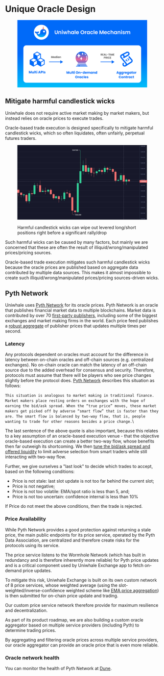 # Unique Oracle Design

<figure><img src=".gitbook/assets/image.png" alt=""><figcaption></figcaption></figure>

## Mitigate harmful candlestick wicks&#x20;

Uniwhale does not require active market making by market makers, but instead relies on oracle prices to execute trades.

Oracle-based trade execution is designed specifically to mitigate harmful candlestick wicks, which so often liquidates, often unfairly, perpetual futures traders.

<figure><img src=".gitbook/assets/2022-11-22 08.32.31.jpg" alt=""><figcaption><p>Harmful candlestick wicks can wipe out levered long/short positions right before a significant rally/drop</p></figcaption></figure>

Such harmful wicks can be caused by many factors, but mainly we are concerned that these are often the result of illiquid/wrong/manipulated prices/pricing sources.

Oracle-based trade execution mitigates such harmful candlestick wicks because the oracle prices are published based on aggregate data contributed by multiple data sources. This makes it almost impossible to create such illiquid/wrong/manipulated prices/pricing sources-driven wicks.

## Pyth Network

Uniwhale uses [Pyth Network](https://pyth.network) for its oracle prices. Pyth Network is an oracle that publishes financial market data to multiple blockchains. Market data is contributed by over 70 [first-party publishers](https://pyth.network/publishers/), including some of the biggest exchanges and market making firms in the world. Each price feed publishes a [robust aggregate](https://docs.pyth.network/how-pyth-works/price-aggregation) of publisher prices that updates multiple times per second.

### Latency

Any protocols dependent on oracles must account for the difference in latency between on-chain oracles and off-chain sources (e.g. centralized exchanges). No on-chain oracle can match the latency of an off-chain source due to the added overhead for consensus and security. Therefore, protocols must assume that there will be players who see price changes slightly before the protocol does. [Pyth Network](https://docs.pyth.network/consume-data/best-practices#latency) describes this situation as follows:

`This situation is analogous to market making in traditional finance. Market makers place resting orders on exchanges with the hope of earning the bid/ask spread. When the “true price” moves, these market makers get picked off by adverse “smart flow” that is faster than they are. The smart flow is balanced by two-way flow, that is, people wanting to trade for other reasons besides a price change.`\


The last sentence of the above quote is also important, because this relates to a key assumption of an oracle-based execution venue - that the objective oracle-based execution can create a better two-way flow, whose benefits then far outweigh its shortcoming. We then [tune the bid/ask spread and offered liquidity](execution.md#risk-management) to limit adverse selection from smart traders while still interacting with two-way flow.

Further, we give ourselves a "last look" to decide which trades to accept, based on the following conditions:

* Price is not stale: last slot update is not too far behind the current slot;
* Price is not negative;
* Price is not too volatile: EMA/spot ratio is less than 5, and;
* Price is not too uncertain: confidence internal is less than 10%

If Price do not meet the above conditions, then the trade is rejected.

### Price Availability

While Pyth Network provides a good protection against returning a stale price, the main public endpoints for its price service, operated by the Pyth Data Association, are centralized and therefore create risks for the protocols using its service.

The price service listens to the Wormhole Network (which has built in redundancy and is therefore inherently more reliable) for Pyth price updates and is a critical component used by Uniwhale Exchange app to fetch on-demand price updates.

To mitigate this risk, Uniwhale Exchange is built on its own custom network of 8 price services, whose weighted average (using the slot-weighted/inverse-confidence weighted scheme like [EMA price aggregation](https://docs.pyth.network/how-pyth-works/ema-price-aggregation)) is then submitted for on-chain price update and trading.&#x20;

Our custom price service network therefore provide for maximum resilience and decentralization.

As part of its product roadmap, we are also building a custom oracle aggregator based on multiple service providers (including Pyth) to determine trading prices.

By aggregating and filtering oracle prices across multiple service providers, our oracle aggregator can provide an oracle price that is even more reliable.

### Oracle network health

You can monitor the health of Pyth Network at [Dune](https://dune.com/cctdaniel/pyth-oracle).




